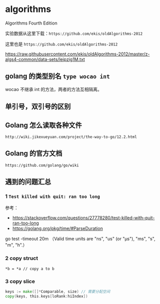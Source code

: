 # algorithms
Algorithms Fourth Edition

实验数据从这里下载：`https://github.com/ekis/oldAlgorithms-2012`

这里也是 `https://github.com/ekis/oldAlgorithms-2012`

https://raw.githubusercontent.com/ekis/oldAlgorithms-2012/master/z-algs4-common/data-sets/leipzig1M.txt

## golang 的类型别名 `type wocao int`

wocao 不继承 int 的方法，两者的方法互相隔离。

## 单引号，双引号的区别

## Golang 怎么读取各种文件

`http://wiki.jikexueyuan.com/project/the-way-to-go/12.2.html`

## Golang 的官方文档

`https://github.com/golang/go/wiki`

## 遇到的问题汇总

### 1 `Test killed with quit: ran too long`

参考：
+ https://stackoverflow.com/questions/27778280/test-killed-with-quit-ran-too-long
+ https://golang.org/pkg/time/#ParseDuration

go test -timeout 20m （Valid time units are "ns", "us" (or "µs"), "ms", "s", "m", "h".）

### 2 copy struct 

`*b = *a // copy a to b`

### 3 copy slice

```go
keys := make([]*Comparable, size) // 需要分配空间
copy(keys, this.keys[loRank:hiIndex])
```




